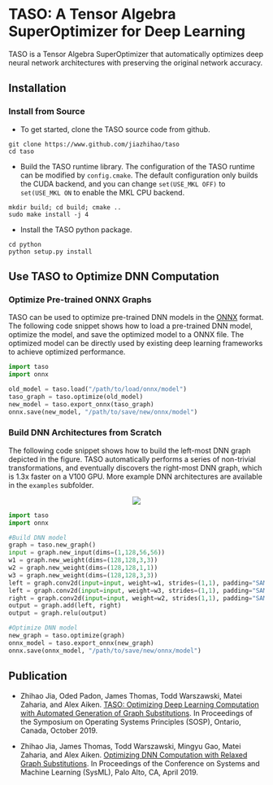 # TASO: A Tensor Algebra SuperOptimizer for Deep Learning

TASO is a Tensor Algebra SuperOptimizer that automatically optimizes deep neural network architectures with preserving the original network accuracy.

## Installation

### Install from Source

* To get started, clone the TASO source code from github.
```
git clone https://www.github.com/jiazhihao/taso
cd taso
```

* Build the TASO runtime library. The configuration of the TASO runtime can be modified by `config.cmake`. The default configuration only builds the CUDA backend, and you can change `set(USE_MKL OFF)` to `set(USE_MKL ON` to enable the MKL CPU backend.
```
mkdir build; cd build; cmake ..
sudo make install -j 4
```

* Install the TASO python package.
```
cd python
python setup.py install
```

## Use TASO to Optimize DNN Computation

### Optimize Pre-trained ONNX Graphs

TASO can be used to optimize pre-trained DNN models in the [ONNX](https://onnx.ai/) format. The following code snippet shows how to load a pre-trained DNN model, optimize the model, and save the optimized model to a ONNX file. The optimized model can be directly used by existing deep learning frameworks to achieve optimized performance.

```python
import taso
import onnx

old_model = taso.load("/path/to/load/onnx/model")
taso_graph = taso.optimize(old_model)
new_model = taso.export_onnx(taso_graph)
onnx.save(new_model, "/path/to/save/new/onnx/model")
```

### Build DNN Architectures from Scratch

The following code snippet shows how to build the left-most DNN graph depicted in the figure. TASO automatically performs a series of non-trivial transformations, and eventually discovers the right-most DNN graph, which is 1.3x faster on a V100 GPU. More example DNN architectures are available in the `examples` subfolder.

<div align="center">
  <img src="https://github.com/jiazhihao/TASO/blob/master/figures/graph_subst.png">
</div>

```python
import taso
import onnx

#Build DNN model
graph = taso.new_graph()
input = graph.new_input(dims=(1,128,56,56))
w1 = graph.new_weight(dims=(128,128,3,3))
w2 = graph.new_weight(dims=(128,128,1,1))
w3 = graph.new_weight(dims=(128,128,3,3))
left = graph.conv2d(input=input, weight=w1, strides=(1,1), padding="SAME", activation="RELU")
left = graph.conv2d(input=input, weight=w3, strides=(1,1), padding="SAME")
right = graph.conv2d(input=input, weight=w2, strides(1,1), padding="SAME", activation="RELU")
output = graph.add(left, right)
output = graph.relu(output)

#Optimize DNN model
new_graph = taso.optimize(graph)
onnx_model = taso.export_onnx(new_graph)
onnx.save(onnx_model, "/path/to/save/new/onnx/model")
```

## Publication
* Zhihao Jia, Oded Padon, James Thomas, Todd Warszawski, Matei Zaharia, and Alex Aiken. [TASO: Optimizing Deep Learning Computation with Automated Generation of Graph Substitutions](http://theory.stanford.edu/~aiken/publications/papers/sosp19.pdf). In Proceedings of the Symposium on Operating Systems Principles (SOSP), Ontario, Canada, October 2019.

* Zhihao Jia, James Thomas, Todd Warszawski, Mingyu Gao, Matei Zaharia, and Alex Aiken. [Optimizing DNN Computation with Relaxed Graph Substitutions](https://theory.stanford.edu/~aiken/publications/papers/sysml19b.pdf). In Proceedings of the Conference on Systems and Machine Learning (SysML), Palo Alto, CA, April 2019.

